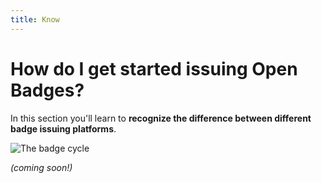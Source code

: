 ```yaml
---
title: Know
---
```


# How do I get started issuing Open Badges?

In this section you'll learn to **recognize the difference between different badge issuing platforms**.

<img src="{{ site.baseurl }}/img/visual-thinkery/workforce-pipeline.png" alt="The badge cycle">

*(coming soon!)*
